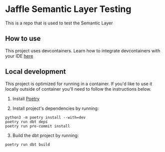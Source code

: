 # Jaffle Semantic Layer Testing

This is a repo that is used to test the Semantic Layer

## How to use

This project uses devcontainers. Learn how to integrate devcontainers with your IDE [here](https://containers.dev/supporting)

## Local development

This project is optimized for running in a container. If you'd like to use it locally outside of container you'll need to follow the instructions below.

1. Install [Poetry](https://python-poetry.org/)

2. Install project's dependencies by running:
```console
python3 -m poetry install --with=dev
poetry run dbt deps
poetry run pre-commit install
```

3. Build the dbt project by running:
```console
poetry run dbt build
```
